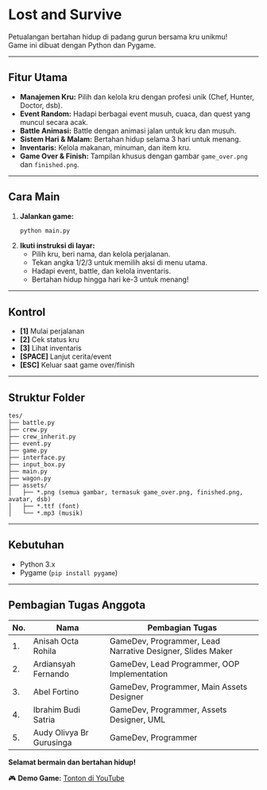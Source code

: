 # Lost and Survive

Petualangan bertahan hidup di padang gurun bersama kru unikmu!  
Game ini dibuat dengan Python dan Pygame.

---

## Fitur Utama

- **Manajemen Kru:** Pilih dan kelola kru dengan profesi unik (Chef, Hunter, Doctor, dsb).
- **Event Random:** Hadapi berbagai event musuh, cuaca, dan quest yang muncul secara acak.
- **Battle Animasi:** Battle dengan animasi jalan untuk kru dan musuh.
- **Sistem Hari & Malam:** Bertahan hidup selama 3 hari untuk menang.
- **Inventaris:** Kelola makanan, minuman, dan item kru.
- **Game Over & Finish:** Tampilan khusus dengan gambar `game_over.png` dan `finished.png`.

---

## Cara Main

1. **Jalankan game:**
    ```bash
    python main.py
    ```
2. **Ikuti instruksi di layar:**
    - Pilih kru, beri nama, dan kelola perjalanan.
    - Tekan angka 1/2/3 untuk memilih aksi di menu utama.
    - Hadapi event, battle, dan kelola inventaris.
    - Bertahan hidup hingga hari ke-3 untuk menang!

---

## Kontrol

- **[1]** Mulai perjalanan
- **[2]** Cek status kru
- **[3]** Lihat inventaris
- **[SPACE]** Lanjut cerita/event
- **[ESC]** Keluar saat game over/finish

---

## Struktur Folder

```
tes/
├── battle.py
├── crew.py
├── crew_inherit.py
├── event.py
├── game.py
├── interface.py
├── input_box.py
├── main.py
├── wagon.py
├── assets/
│   ├── *.png (semua gambar, termasuk game_over.png, finished.png, avatar, dsb)
│   ├── *.ttf (font)
│   └── *.mp3 (musik)
```

---

## Kebutuhan

- Python 3.x
- Pygame (`pip install pygame`)

---
## Pembagian Tugas Anggota

| No. | Nama                        | Pembagian Tugas                                                      |
|-----|-----------------------------|-----------------------------------------------------------------------|
| 1.  | Anisah Octa Rohila         | GameDev, Programmer, Lead Narrative Designer, Slides Maker           |
| 2.  | Ardiansyah Fernando        | GameDev, Lead Programmer, OOP Implementation                         |
| 3.  | Abel Fortino               | GameDev, Programmer, Main Assets Designer                            |
| 4.  | Ibrahim Budi Satria        | GameDev, Programmer, Assets Designer, UML                            |
| 5.  | Audy Olivya Br Gurusinga  | GameDev, Programmer                                                   |

**Selamat bermain dan bertahan hidup!**

🎮 **Demo Game:** [Tonton di YouTube](https://youtu.be/QYARYpc22Cg?si=oABF0CXkkz_GIEf-)
